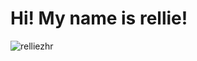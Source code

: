 <h1 align="left">Hi! My name is rellie!</h1>
<p><img align="center" src="https://github-readme-stats.vercel.app/api/top-langs?username=relliezhr&show_icons=true&locale=en&layout=compact&theme=dark" alt="relliezhr" /></p>
